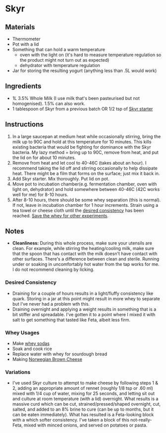 # Skyr

## Materials

* Thermometer
* Pot with a lid
* Something that can hold a warm temperature
  * oven with the light on (it's hard to measure temperature regulation so the product might not turn out as expected)
  * dehydrator with temperature regulation
* Jar for storing the resulting yogurt (anything less than .5L would work)

## Ingredients

* 1L 3.5% Whole Milk (I use milk that's been pasteurised but not homogenised). 1.5% can also work.
* 1 tablespoon of Skyr from a previous batch OR 1/2 tsp of [Skyr starter](https://startercultures.eu/product/dairy/yoghurt/yogurt-starters/skyr/)



## Instructions

1. In a large saucepan at medium heat while occasionally stirring, bring the milk up to 90C and hold at this temperature for 10 minutes. This kills existing bacteria that would be fighting for dominance with the Skyr bacteria. My lazy method = bring up to 90C, remove from heat, and put the lid on for about 10 minutes.
2. Remove from heat and let cool to 40-46C (takes about an hour). I recommend taking the lid off and stirring occasionally to help dissipate heat. There might be a film that forms on the surface; just mix it back in. 
3. Add Skyr starter. Mix thoroughly. Put lid on pot.
4. Move pot to incubation chamber(e.g. fermentation chamber, oven with light on, dehydrator) and hold somewhere between 40-46C (42C works well for me) for 8-10 hours.
5. After 8-10 hours, there should be some whey separation (this is normal). If not, leave in incubation chamber for 1 hour increments. Strain using a tea towel or cheese cloth until the [desired consistency](#desired-consistency) has been reached. [Save the whey for other experiments](#whey-usages).



## Notes

* **Cleanliness:** During this whole process, make sure your utensils are clean. For example, while stirring the heating/cooling milk, make sure that the spoon that has contact with the milk doesn't have contact with other surfaces. There's a difference between clean and sterile. Running under or soaking in uncomfortably hot water from the tap works for me. I do not recommend cleaning by licking.

### Desired Consistency

* Draining for a couple of hours results in a light/fluffy consistency like quark. Storing in a jar at this point might result in more whey to separate but I've never had a problem wth this.
* Draining overnight and applying a weight results in something that is a bit stiffer and spreadable. I've gotten it to a point where I mixed it with salt to get something that tasted like Feta, albeit less firm.

### Whey Usages

* Make [whey sodas](https://nourishedkitchen.com/fermented-probiotic-lemonade-soda/)
* Soak and cook rice
* Replace water with whey for sourdough bread
* Making [Norwegian Brown Cheese](https://en.wikipedia.org/wiki/Brunost)

### Variations

* I've used Skyr culture to attempt to make cheese by following steps 1 & 2, adding an appropriate amount of rennet (roughly 1/8 tsp or .60 ml) mixed with 1/4 cup of water, mixing for 25 seconds, and letting sit out and culture at room temperature (with a lid) overnight. What results is a massive curd which can be cut, strained/pressed/shaped overnight, cut, salted, and added to an 8% brine to cure (can be up to months, but it can be eaten immediately). What has resulted is a Feta-looking block with a which softer consistency. I've taken a block of this not-really-Feta, mixed with minced onions, and served on potatoes or pasta.

